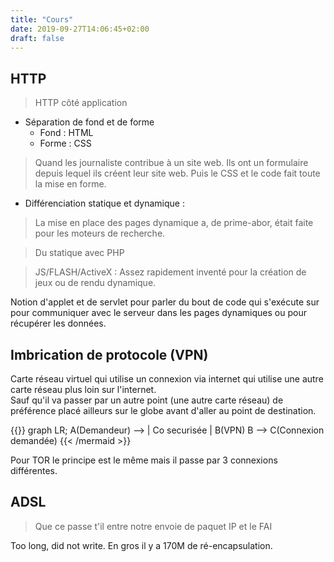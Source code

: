 ```yaml
---
title: "Cours"
date: 2019-09-27T14:06:45+02:00
draft: false
---
```

## HTTP

> HTTP côté application

+ Séparation de fond et de forme
  + Fond : HTML
  + Forme : CSS

> Quand les journaliste contribue à un site web. Ils ont un formulaire depuis lequel ils créent leur site web. Puis le CSS et le code fait toute la mise en forme.

+ Différenciation statique et dynamique :

> La mise en place des pages dynamique a, de prime-abor, était faite pour les moteurs de recherche.

> Du statique avec PHP

> JS/FLASH/ActiveX : Assez rapidement inventé pour la création de jeux ou de rendu dynamique.

Notion d'applet et de servlet pour parler du bout de code qui s'exécute sur pour communiquer avec le serveur dans les pages dynamiques ou pour récupérer les données.

## Imbrication de protocole (VPN)

Carte réseau virtuel qui utilise un connexion via internet qui utilise une autre carte réseau plus loin sur l'internet.\
Sauf qu'il va passer par un autre point (une autre carte réseau) de préférence placé ailleurs sur le globe avant d'aller au point de destination.

{{<mermaid align="left">}}
graph LR;
    A(Demandeur) --> | Co securisée | B(VPN)
    B --> C(Connexion demandée)
{{< /mermaid >}}

Pour TOR le principe est le même mais il passe par 3 connexions différentes.

## ADSL

> Que ce passe t'il entre notre envoie de paquet IP et le FAI

Too long, did not write. En gros il y a 170M de ré-encapsulation.
